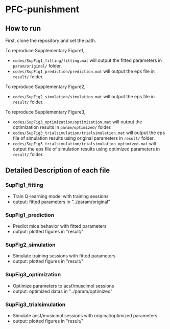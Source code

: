 # PFC-punishment
## How to run
First, clone the repository and set the path.  

To reproduce Supplementary Figure1,   
* `codes/SupFig1_fitting/fitting.mat` will output the fitted parameters in `param/original/` folder.   
* `codes/SupFig1_prediction/prediction.mat` will output the eps file in `result/` folder.
  
To reproduce Supplementary Figure2,  
* `codes/SupFig2_simulation/simulation.mat` will output the eps file in `result/` folder.

To reproduce Supplementary Figure3,  
* `codes/SupFig3_optimization/optimization.mat` will output the optimization results in `param/optimized/` folder.  
* `codes/SupFig3_trialsimulation/trialsimulation.mat` will output the eps file of simulation results using original parameters in `result/` folder.  
* `codes/SupFig3_trialsimulation/trialsimulation_optimized.mat` will output the eps file of simulation results using optimized parameters in `result/` folder.  

## Detailed Description of each file
### SupFig1_fitting
* Train Q-learning model with training sessions  
* output: fitted parameters in "../param/original"  
  
### SupFig1_prediction
* Predict mice behavior with fitted parameters  
* output: plotted figures in "result/"  
  
### SupFig2_simulation
* Simulate training sessions with fitted parameters  
* output: plotted figures in "result/"  

### SupFig3_optimization
* Optimize parameters to acsf/muscimol sessions  
* output: optimized datas in "../param/optimized"  
  
### SupFig3_trialsimulation
* Simulate acsf/musicmol sessions with original/optimized parameters  
* output: plotted figures in "result/"  
